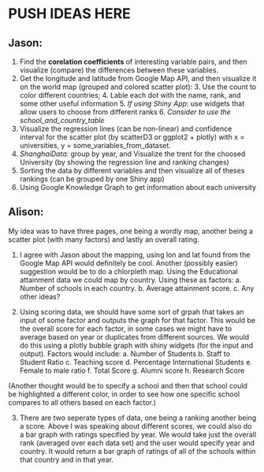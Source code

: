 # PUSH IDEAS HERE

## Jason:

1. Find the **corelation coefficients** of interesting variable pairs, and then visualize (compare) the differences between these variables.
2. Get the longitude and latitude from Google Map API, and then visualize it on the world map (grouped and colored scatter plot):
	3. Use the count to color different countries;
	4. Lable each dot with the name, rank, and some other useful information
	5. _If using Shiny App_: use widgets that allow users to choose from different ranks
	6. _Consider to use the school_and_country_table_
6. Visualize the regression lines (can be non-linear) and confidence interval for the scatter plot (by scatterD3 or ggplot2 + plotly) with x = universities, y = some_variables_from_dataset.
7. _ShanghaiData_: group by year, and Visualize the trent for the choosed University (by showing the regression line and ranking changes)
8. Sorting the data by different variables and then visualize all of theses rankings (can be grouped by one Shiny app)
9. Using Google Knowledge Graph to get information about each university


## Alison: 

My idea was to have three pages, one being a wordly map, another being a scatter plot (with many factors) and lastly an overall rating.
1. I agree with Jason about the mapping, using lon and lat found from the Google Map API would definitely be cool. Another (possibly easier) suggestion would be to do a chlorpleth map. Using the Educational attainment data we could map by country. Using these as factors:
 a. Number of schools in each country.
 b. Average attainment score.
 c. Any other ideas?

2. Using scoring data, we should have some sort of grpah that takes an input of some factor and outputs the graph for that factor. This would be the overall score for each factor, in some cases we might have to average based on year or duplicates from different sources.
We would do this using a plotly bubble graph with shiny widgets (for the input and output). Factors would include:
 a. Number of Students
 b. Staff to Student Ratio
 c. Teaching score 
 d. Percentage International Students
 e. Female to male ratio
 f. Total Score
 g. Alumni score 
 h. Research Score
 
(Another thought would be to specify a school and then that school could be highlighted a different color, in order to see how one specific school compares to all others based on each factor.)

3. There are two seperate types of data, one being a ranking another being a score. Above I was speaking about different scores, we could also do a bar graph with ratings specified by year. We would take just the overall rank (averaged over each data set) and the user would specify year and country. It would return a bar graph of ratings of all of the schools within that country and in that year. 


